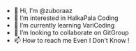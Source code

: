 - 👋 Hi, I’m @zuboraaz
- 👀 I’m interested in HalkaPala Coding
- 🌱 I’m currently learning VariCoding
- 💞️ I’m looking to collaborate on GitGroup
- 📫 How to reach me Even I Don't Know !

<!---
zuboraaz/zuboraaz is a ✨ special ✨ repository because its `README.md` (this file) appears on your GitHub profile.
You can click the Preview link to take a look at your changes.
--->
